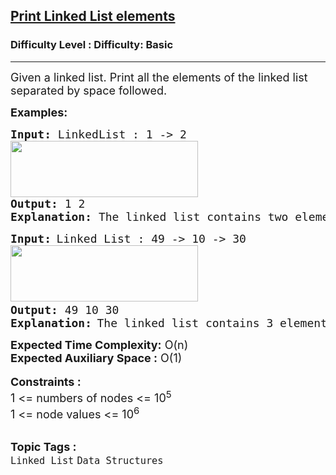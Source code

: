 <h2><a href="https://www.geeksforgeeks.org/problems/print-linked-list-elements/1?page=1&category=Linked%20List&difficulty=Basic&sortBy=difficulty">Print Linked List elements</a></h2><h3>Difficulty Level : Difficulty: Basic</h3><hr><div class="problems_problem_content__Xm_eO"><p><span style="font-size: 18px;">Given a linked list. Print all the elements of the linked list separated by space followed.</span></p>
<p><strong><span style="font-size: 18px;">Examples:</span></strong></p>
<pre><span style="font-size: 18px;"><strong>Input: </strong>LinkedList : 1 -&gt; 2<br><img src="https://media.geeksforgeeks.org/img-practice/prod/addEditProblem/700004/Web/Other/blobid0_1720707152.png" width="300" height="90"></span>
<span style="font-size: 18px;"><strong>Output: </strong>1 2</span>
<span style="font-size: 18px;"><strong>Explanation: </strong>The linked list contains two elements 1 and 2.The elements are printed in a single line.</span></pre>
<pre><strong><span style="font-size: 18px;">Input:</span> </strong><span style="font-size: 18px;">Linked List : 49 -&gt; 10 -&gt; 30<br></span><img src="https://media.geeksforgeeks.org/img-practice/prod/addEditProblem/700004/Web/Other/blobid1_1720707177.png" width="300" height="90"> <br><strong><span style="font-size: 18px;">Output: </span></strong><span style="font-size: 18px;">49 10 30</span>
<strong><span style="font-size: 18px;">Explanation:</span> </strong><span style="font-size: 18px;">The linked list contains 3 elements 49, 10 and 30. The elements are printed in a single line.</span></pre>
<div><span style="font-size: 18px;"><strong>Expected Time Complexity:</strong> O(n)</span></div>
<div><span style="font-size: 18px;"><strong>Expected Auxiliary Space :</strong> O(1)</span></div>
<div>&nbsp;</div>
<div><strong><span style="font-size: 18px;">Constraints :</span></strong></div>
<div><span style="font-size: 18px;">1 &lt;= numbers of nodes &lt;= 10<sup>5</sup></span></div>
<div><span style="font-size: 18px;">1 &lt;= node values &lt;= 10<sup>6</sup></span></div></div><br><p><span style=font-size:18px><strong>Topic Tags : </strong><br><code>Linked List</code>&nbsp;<code>Data Structures</code>&nbsp;